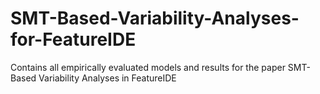 # SMT-Based-Variability-Analyses-for-FeatureIDE
Contains all empirically evaluated models and results for the paper SMT-Based Variability Analyses in FeatureIDE
